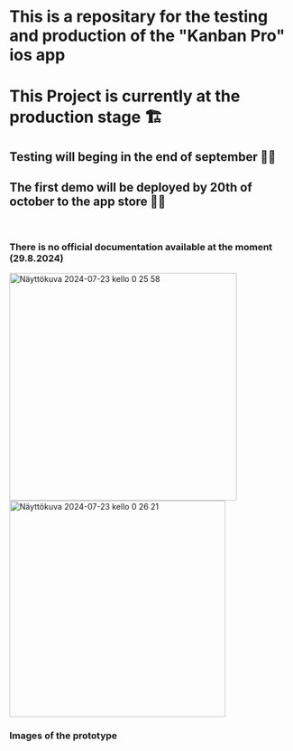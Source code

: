 # This is a repositary for the testing and production of the "Kanban Pro" ios app

<h1>This Project is currently at the production stage 🏗️</h1>

<h2>Testing will beging in the end of september 🧪🧪 </h2>

<h2> The first demo will be deployed by 20th of october to the app store 🚀🚀</h2>

<br>


<h3>There is no official documentation available at the moment (29.8.2024)<h/3></h3>


<img width="403" alt="Näyttökuva 2024-07-23 kello 0 25 58" src="https://github.com/user-attachments/assets/380b92be-9067-4dfe-8a79-e8b970f14f0c">


<img width="383" alt="Näyttökuva 2024-07-23 kello 0 26 21" src="https://github.com/user-attachments/assets/889ece05-3728-4385-92bf-4c54dcc0ec67">

<h3>Images of the prototype</h3>
